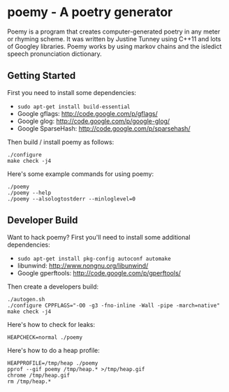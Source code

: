 # poemy - A poetry generator

Poemy is a program that creates computer-generated poetry in any meter or
rhyming scheme. It was written by Justine Tunney using C++11 and lots of
Googley libraries. Poemy works by using markov chains and the isledict speech
pronunciation dictionary.

## Getting Started

First you need to install some dependencies:

- `sudo apt-get install build-essential`
- Google gflags: <http://code.google.com/p/gflags/>
- Google glog: <http://code.google.com/p/google-glog/>
- Google SparseHash: <http://code.google.com/p/sparsehash/>

Then build / install poemy as follows:

    ./configure
    make check -j4

Here's some example commands for using poemy:

    ./poemy
    ./poemy --help
    ./poemy --alsologtostderr --minloglevel=0

## Developer Build

Want to hack poemy? First you'll need to install some additional dependencies:

- `sudo apt-get install pkg-config autoconf automake`
- libunwind: <http://www.nongnu.org/libunwind/>
- Google gperftools: <http://code.google.com/p/gperftools/>

Then create a developers build:

    ./autogen.sh
    ./configure CPPFLAGS="-O0 -g3 -fno-inline -Wall -pipe -march=native"
    make check -j4

Here's how to check for leaks:

    HEAPCHECK=normal ./poemy

Here's how to do a heap profile:

    HEAPPROFILE=/tmp/heap ./poemy
    pprof --gif poemy /tmp/heap.* >/tmp/heap.gif
    chrome /tmp/heap.gif
    rm /tmp/heap.*
